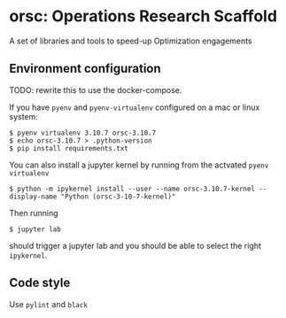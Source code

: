 # orsc: Operations Research Scaffold

A set of libraries and tools to speed-up Optimization engagements

## Environment configuration

TODO: rewrite this to use the docker-compose.

If you have `pyenv` and `pyenv-virtualenv` configured on a mac or linux system:

```
$ pyenv virtualenv 3.10.7 orsc-3.10.7
$ echo orsc-3.10.7 > .python-version
$ pip install requirements.txt
```

You can also install a jupyter kernel by running from the actvated `pyenv virtualenv`

```
$ python -m ipykernel install --user --name orsc-3.10.7-kernel --display-name "Python (orsc-3-10-7-kernel)"
```

Then running

```
$ jupyter lab
```

should trigger a jupyter lab and you should be able to select the right `ipykernel`.

## Code style

Use `pylint` and `black`
